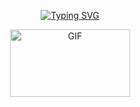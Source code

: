 <p align="middle">
    <a href="https://github.com/lokixjs">
        <img
        src="https://readme-typing-svg.herokuapp.com?size=30&width=800&lines=music+player+source+code+made+by+loki"
            alt="Typing SVG"
        />
    </a>
</p>
<div align="center">
  <p align="center">
<img src="https://i.pinimg.com/originals/5f/b7/46/5fb74651868c047aca8b0a2decd82dcc.gif" alt="GIF" width="192" height="108"/>
</p>
